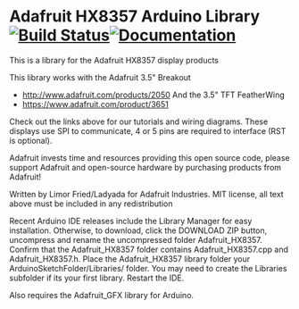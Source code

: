 # Adafruit HX8357 Arduino Library [![Build Status](https://github.com/adafruit/Adafruit_HX8357_Library/workflows/Arduino%20Library%20CI/badge.svg)](https://github.com/adafruit/Adafruit_HX8357_Library/actions)[![Documentation](https://github.com/adafruit/ci-arduino/blob/master/assets/doxygen_badge.svg)](http://adafruit.github.io/Adafruit_HX8357_Library/html/index.html)

This is a library for the Adafruit HX8357 display products

This library works with the Adafruit 3.5" Breakout
   * http://www.adafruit.com/products/2050
And the 3.5" TFT FeatherWing
   * https://www.adafruit.com/product/3651

Check out the links above for our tutorials and wiring diagrams.
These displays use SPI to communicate, 4 or 5 pins are required
to interface (RST is optional).

Adafruit invests time and resources providing this open source code,
please support Adafruit and open-source hardware by purchasing
products from Adafruit!

Written by Limor Fried/Ladyada for Adafruit Industries.
MIT license, all text above must be included in any redistribution

Recent Arduino IDE releases include the Library Manager for easy installation. Otherwise, to download, click the DOWNLOAD ZIP button, uncompress and rename the uncompressed folder Adafruit_HX8357. Confirm that the Adafruit_HX8357 folder contains Adafruit_HX8357.cpp and Adafruit_HX8357.h. Place the Adafruit_HX8357 library folder your ArduinoSketchFolder/Libraries/ folder. You may need to create the Libraries subfolder if its your first library. Restart the IDE.

Also requires the Adafruit_GFX library for Arduino.
